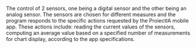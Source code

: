 The control of 2 sensors, one being a digital sensor and the other being an analog sensor. The sensors are chosen for different measures and the program responds to the specific actions requested by the ProiectIA mobile app. These actions include: reading the current values of the sensors, computing an average value based on a specified number of measurements for chart display, according to the app specifications.
